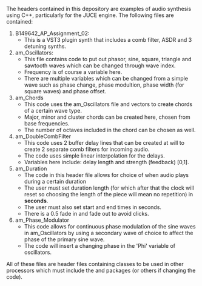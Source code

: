 The headers contained in this depository are examples of audio synthesis using C++, particularly for the JUCE engine.
The following files are contained:
1) B149642_AP_Assignment_02:
   - This is a VST3 plugin synth that includes a comb filter, ASDR and 3 detuning synths.
2) am_Oscillators:
   - This file contains code to put out phasor, sine, square, triangle and sawtooth waves which can be changed through wave index.
   - Frequency is of course a variable here.
   - There are multiple variables which can be changed from a simple wave such as phase change, phase modultion, phase width (for square waves) and phase offset.
3) am_Chords
   - This code uses the am_Oscillators file and vectors to create chords of a certain wave type.
   - Major, minor and cluster chords can be created here, chosen from base frequencies.
   - The number of octaves included in the chord can be chosen as well.
4) am_DoubleCombFilter
   - This code uses 2 buffer delay lines that can be created at will to create 2 separate comb filters for incoming audio.
   - The code uses simple linear interpolation for the delays.
   - Variables here include: delay length and strength (feedback) [0,1].
5) am_Duration
   - The code in this header file allows for choice of when audio plays during a certain duration
   - The user must set duration length (for which after that the clock will reset so choosing the length of the piece will mean no repetition) in **seconds**.
   - The user must also set start and end times in seconds.
   - There is a 0.5 fade in and fade out to avoid clicks.
5) am_Phase_Modulator
   - This code allows for continuous phase modulation of the sine waves in am_Oscillators by using a secondary wave of choice to affect the phase of the primary sine wave.
   - The code will insert a changing phase in the 'Phi' variable of oscillators.
  
All of these files are header files containing classes to be used in other processors which must include the <vector> and <cmath> packages (or others if changing the code).
